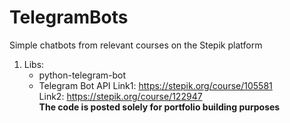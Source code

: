 # TelegramBots
Simple chatbots from relevant courses on the Stepik platform  
1. Libs:
   - python-telegram-bot
   - Telegram Bot API
Link1: https://stepik.org/course/105581  
Link2: https://stepik.org/course/122947  
**The code is posted solely for portfolio building purposes**
